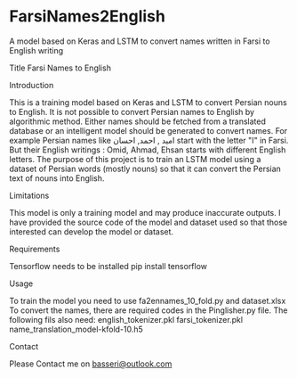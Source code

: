 # FarsiNames2English
 A model based on Keras and LSTM to convert names written in Farsi to English writing

Title
Farsi Names to English

Introduction

This is a training model based on Keras and LSTM to convert Persian nouns to English.
It is not possible to convert Persian names to English by algorithmic method. Either names should be fetched from a translated database or an intelligent model should be generated to convert names.
For example Persian names like امید , احمد, احسان start with the letter "ا" in Farsi. 
But their English writings : Omid, Ahmad, Ehsan starts with different English letters.
The purpose of this project is to train an LSTM model using a dataset of Persian words (mostly nouns) so that it can convert the Persian text of nouns into English.


Limitations

This model is only a training model and may produce inaccurate outputs.
I have provided the source code of the model and dataset used so that those interested can develop the model or dataset.


Requirements

Tensorflow needs to be installed
pip install tensorflow


Usage

To train the model you need to use fa2ennames_10_fold.py and dataset.xlsx
To convert the names, there are required codes in the Pinglisher.py file. The following fils also need:
english_tokenizer.pkl
farsi_tokenizer.pkl
name_translation_model-kfold-10.h5


Contact

Please Contact me on basseri@outlook.com



